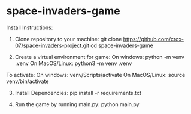 # space-invaders-game

Install Instructions:
1. Clone repository to your machine:
git clone https://github.com/crox-07/space-invaders-project.git
cd space-invaders-game

2. Create a virtual environment for game:
On windows:
python -m venv .venv
On MacOS/Linux:
python3 -m venv .venv

To activate:
On windows:
venv/Scripts/activate
On MacOS/Linux:
source venv/bin/activate

3. Install Dependencies:
pip install -r requirements.txt

4. Run the game by running main.py:
python main.py
 
